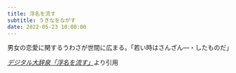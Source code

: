 ```yaml
---
title: 浮名を流す
subtitle: うきなをながす
date: 2022-05-23 10:00:00
---
```


男女の恋愛に関するうわさが世間に広まる。「若い時はさんざん―・したものだ」

<cite>[デジタル大辞泉「浮名を流す」](https://dictionary.goo.ne.jp/word/%E6%B5%AE%E5%90%8D%E3%82%92%E6%B5%81%E3%81%99/)</cite>より引用